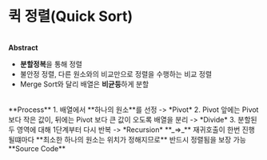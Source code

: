# 퀵 정렬(Quick Sort)

<br/>**Abstract**
  - **분할정복**을 통해 정렬
  - 불안정 정렬, 다른 원소와의 비교만으로 정렬을 수행하는 비교 정렬
  - Merge Sort와 달리 배열은 **비균등**하게 분할
<br/>
**Process**
  1. 배열에서 **하나의 원소**를 선정 -> *Pivot*
  2. Pivot 앞에는 Pivot보다 작은 값이, 뒤에는 Pivot 보다 큰 값이 오도록 배열을 분리 -> *Divide*
  3. 분할된 두 영역에 대해 1단계부터 다시 반복 -> *Recursion*  
      **_=>_** 재귀호출이 한번 진행될떄마다 **최소한 하나의 원소는 위치가 정해지므로** 반드시 정렬됨을 보장 가능
<br/>
**Source Code**

